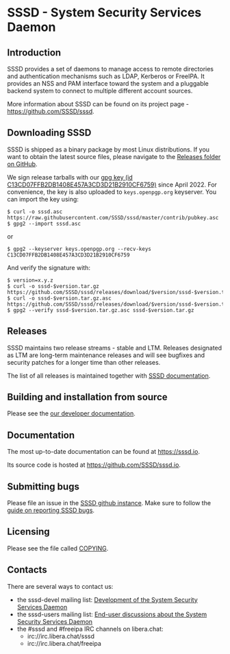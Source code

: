# SSSD - System Security Services Daemon

## Introduction
SSSD provides a set of daemons to manage access to remote directories and
authentication mechanisms such as LDAP, Kerberos or FreeIPA. It provides
an NSS and PAM interface toward the system and a pluggable backend system
to connect to multiple different account sources.

More information about SSSD can be found on its project page -
https://github.com/SSSD/sssd.

## Downloading SSSD
SSSD is shipped as a binary package by most Linux distributions. If you
want to obtain the latest source files, please navigate to the
[Releases folder on GitHub](https://github.com/SSSD/sssd/releases).

We sign release tarballs with our [gpg key (id C13CD07FFB2DB1408E457A3CD3D21B2910CF6759)](./contrib/pubkey.asc)
since April 2022. For convenience, the key is also uploaded to
`keys.openpgp.org` keyserver. You can import the key using:

```
$ curl -o sssd.asc https://raw.githubusercontent.com/SSSD/sssd/master/contrib/pubkey.asc
$ gpg2 --import sssd.asc
```

or

```
$ gpg2 --keyserver keys.openpgp.org --recv-keys C13CD07FFB2DB1408E457A3CD3D21B2910CF6759
```

And verify the signature with:

```
$ version=x.y.z
$ curl -o sssd-$version.tar.gz https://github.com/SSSD/sssd/releases/download/$version/sssd-$version.tar.gz
$ curl -o sssd-$version.tar.gz.asc https://github.com/SSSD/sssd/releases/download/$version/sssd-$version.tar.gz.asc
$ gpg2 --verify sssd-$version.tar.gz.asc sssd-$version.tar.gz
```

## Releases
SSSD maintains two release streams - stable and LTM. Releases designated as
LTM are long-term maintenance releases and will see bugfixes and security
patches for a longer time than other releases.

The list of all releases is maintained together with [SSSD documentation](https://sssd.io/releases.html).

## Building and installation from source
Please see the [our developer documentation](https://sssd.io/contrib/building-sssd.html).

## Documentation
The most up-to-date documentation can be found at https://sssd.io.

Its source code is hosted at https://github.com/SSSD/sssd.io.

## Submitting bugs
Please file an issue in the [SSSD github instance](https://github.com/SSSD/sssd/issues).
Make sure to follow the [guide on reporting SSSD bugs](https://sssd.io/docs/reporting-bugs.html).

## Licensing
Please see the file called [COPYING](COPYING).

## Contacts
There are several ways to contact us:

* the sssd-devel mailing list: [Development of the System Security Services Daemon](
  https://lists.fedorahosted.org/archives/list/sssd-devel@lists.fedorahosted.org/)
* the sssd-users mailing list: [End-user discussions about the System Security Services Daemon](
  https://lists.fedorahosted.org/archives/list/sssd-users@lists.fedorahosted.org/)
* the #sssd and #freeipa IRC channels on libera.chat:
  * irc://irc.libera.chat/sssd
  * irc://irc.libera.chat/freeipa
